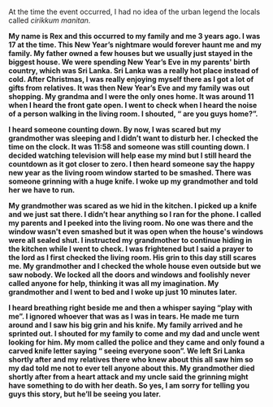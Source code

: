 At the time the event occurred, I had no idea of the urban legend the locals called *cirikkum manitan.*

**My name is Rex and this occurred to my family and me 3 years ago. I was 17 at the time. This New Year’s nightmare would forever haunt me and my family. My father owned a few houses but we usually just stayed in the biggest house. We were spending New Year’s Eve in my parents' birth country, which was Sri Lanka. Sri Lanka was a really hot place instead of cold. After Christmas, I was really enjoying myself there as I got a lot of gifts from relatives. It was then New Year’s  Eve and my family was out shopping. My grandma and I were the only ones home. It was around 11 when I heard the front gate open. I went to check when I heard the noise of a person walking in the living room. I shouted, “ are you guys home?”.** 

**I heard someone counting down. By now, I was scared but my grandmother was sleeping and I didn’t want to disturb her. I checked the time on the clock. It was 11:58 and someone was still counting down. I decided watching television will help ease my mind but I still heard the countdown as it got closer to zero. I then heard someone say the happy new year as the living room window started to be smashed. There was someone grinning with a huge knife. I woke up my grandmother and told her we have to run.** 

**My grandmother was scared as we hid in the kitchen. I picked up a knife and we just sat there. I didn’t hear anything so I ran for the phone. I called my parents and I peeked into the living room. No one was there and the window wasn't even smashed but it was open when the house's windows were all sealed shut. I instructed my grandmother to continue hiding in the kitchen while I went to check. I was frightened but I said a prayer to the lord as I first checked the living room. His grin to this day still scares me. My grandmother and I checked the whole house even outside but we saw nobody. We locked all the doors and windows and foolishly never called anyone for help, thinking it was all my imagination. My grandmother and I went to bed and I woke up just 10 minutes later.**

**I heard breathing right beside me and then a whisper saying “play with me”. I ignored whoever that was as I was in tears. He made me turn around and I saw his big grin and his knife. My family arrived and he sprinted out. I shouted for my family to come and my dad and uncle went looking for him. My mom called the police and they came and only found a carved knife letter saying “ seeing everyone soon”. We left Sri Lanka shortly after and my relatives there who knew about this all saw him so my dad told me not to ever tell anyone about this. My grandmother died shortly after from a heart attack and my uncle said the grinning might have something to do with her death. So yes, I am sorry for telling you guys this story, but he’ll be seeing you later.**